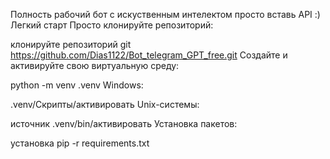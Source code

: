 Полность рабочий бот с искуственным интелектом просто вставь API :)
Легкий старт
Просто клонируйте репозиторий:

клонируйте репозиторий git https://github.com/Dias1122/Bot_telegram_GPT_free.git
Создайте и активируйте свою виртуальную среду:

python -m venv .venv
Windows:

.venv/Скрипты/активировать
Unix-системы:

источник .venv/bin/активировать
Установка пакетов:

установка pip -r requirements.txt
